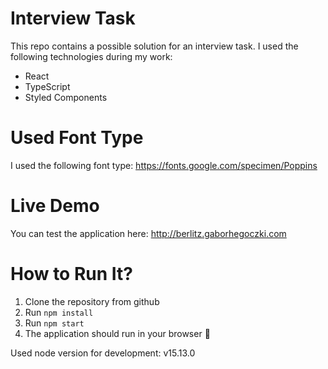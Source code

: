 # Interview Task

This repo contains a possible solution for an interview task. I used the following technologies during my work:

- React 
- TypeScript
- Styled Components 

# Used Font Type

I used the following font type: https://fonts.google.com/specimen/Poppins

# Live Demo

You can test the application here: http://berlitz.gaborhegoczki.com

# How to Run It?

1. Clone the repository from github
2. Run ```npm install```
3. Run ```npm start```
4. The application should run in your browser :rocket:
 
Used node version for development: v15.13.0
